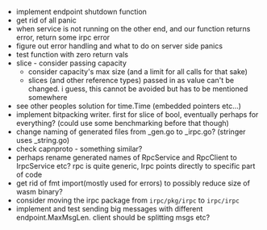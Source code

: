 - implement endpoint shutdown function
- get rid of all panic
 - when service is not running on the other end, and our function returns error, return some irpc error
- figure out error handling and what to do on server side panics
- test function with zero return vals
- slice - consider passing capacity
    - consider capacity's max size (and a limit for all calls for that sake)
    - slices (and other reference types) passed in as value can't be changed. i guess, this cannot be avoided
        but has to be mentioned somewhere
- see other peoples solution for time.Time (embedded pointers etc...)
- implement bitpacking writer. first for slice of bool, eventually perhaps
    for everything? (could use some benchmarking before that though)
- change naming of generated files from _gen.go to _irpc.go? (stringer uses _string.go)
- check capnproto - something similar?
- perhaps rename generated names of RpcService and RpcClient to IrpcService etc? rpc is quite generic, Irpc points directly to specific part of code
- get rid of fmt import(mostly used for errors) to possibly reduce size of wasm binary?
- consider moving the irpc package from `irpc/pkg/irpc` to `irpc/irpc`
- implement and test sending big messages with different endpoint.MaxMsgLen. client should be splitting msgs etc?